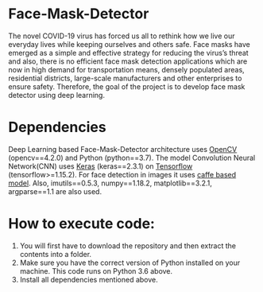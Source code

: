 # Face-Mask-Detector
The novel COVID-19 virus has forced us all to rethink how we live our everyday lives while keeping ourselves and others safe. Face masks have emerged as a simple and effective strategy for reducing the virus’s threat and also, there is no efficient face mask detection applications which are now in high demand for transportation means, densely populated areas, residential districts, large-scale manufacturers and other enterprises to ensure safety. Therefore, the goal of the project is to develop face mask detector using deep learning.

# Dependencies
Deep Learning based Face-Mask-Detector architecture uses [OpenCV](https://opencv.org/) (opencv==4.2.0) and Python (python==3.7). The model Convolution Neural Network(CNN) uses [Keras](https://keras.io/) (keras==2.3.1) on [Tensorflow](https://www.tensorflow.org/) (tensorflow>=1.15.2). For face detection in images it uses [caffe based model](https://caffe.berkeleyvision.org/). Also, imutils==0.5.3, numpy==1.18.2, matplotlib==3.2.1, argparse==1.1 are also used.

# How to execute code:
1. You will first have to download the repository and then extract the contents into a folder.
2. Make sure you have the correct version of Python installed on your machine. This code runs on Python 3.6 above.
3. Install all dependencies mentioned above.
